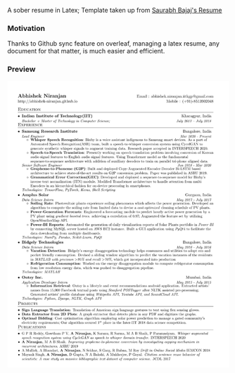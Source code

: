 A sober resume in Latex; Template taken up from [Saurabh Bajaj's Resume](https://github.com/sb2nov/resume)

### Motivation
Thanks to Github sync feature on overleaf, managing a latex resume, any document for that matter, is much easier and efficient.

### Preview
![Resume Screenshot](/aniranjan-resume.jpg)

